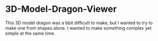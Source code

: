 # 3D-Model-Dragon-Viewer
This 3D model dragon was a bbit difficult to make, but I wanted to try to make one from shapes alone. I wanted to make something complex yet simple at the same time.
